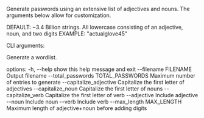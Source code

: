 Generate passwords using an extensive list of adjectives and nouns. The arguments below allow for customization.

DEFAULT: ~3.4 Billion strings. All lowercase consisting of an adjective, noun, and two digits 
EXAMPLE: "actualglove45"

CLI arguments:

 Generate a wordlist.

options:
  -h, --help            show this help message and exit
  --filename FILENAME   Output filename
  --total_passwords TOTAL_PASSWORDS
                        Maximum number of entries to generate
  --capitalize_adjective
                        Capitalize the first letter of adjectives
  --capitalize_noun     Capitalize the first letter of nouns
  --capitalize_verb     Capitalize the first letter of verb
  --adjective           Include adjective
  --noun                Include noun
  --verb                Include verb
  --max_length MAX_LENGTH
                        Maximum length of adjective+noun before adding digits


